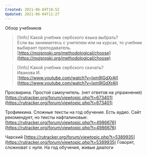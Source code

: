```yaml
---
Created: 2021-06-04T10:52
Updated: 2021-06-04T11:27
---
```

Обзор учебников

> [!info] Какой учебник сербского языка выбрать?  
> Если вы занимаетесь с учителем или на курсах, то учебник выбирает преподаватель.  
> [https://mojsrpski.org/methodological/choose](https://mojsrpski.org/methodological/choose)  

> [!info] Какой учебник сербского скачать?  
> Иванова И.  
> [https://www.youtube.com/watch?v=Ixm9lGdXrAI](https://www.youtube.com/watch?v=Ixm9lGdXrAI)  

Просвирина. Простой самоучитель. (нет ответов на упражнения) [https://rutracker.org/forum/viewtopic.php?t=673401](https://rutracker.org/forum/viewtopic.php?t=673401)

Трофимкина. Сложные тексты на год обучения. Есть аудио. Сайт рекомендует, но тексты нафталиновые: [https://rutracker.org/forum/viewtopic.php?t=4986676](https://rutracker.org/forum/viewtopic.php?t=4986676)

Чарский [https://rutracker.org/forum/viewtopic.php?t=5389935](https://rutracker.org/forum/viewtopic.php?t=5389935) Говорят, сложноват с нуля. На год обучения, живые диалоги